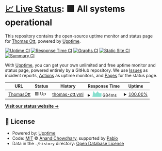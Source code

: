 # [📈 Live Status](https://RedBoardDev.github.io/uptime): <!--live status--> **🟩 All systems operational**

This repository contains the open-source uptime monitor and status page for [Thomas Ott](thomasott.fr), powered by [Upptime](https://github.com/upptime/upptime).

[![Uptime CI](https://github.com/RedBoardDev/uptime/workflows/Uptime%20CI/badge.svg)](https://github.com/RedBoardDev/uptime/actions?query=workflow%3A%22Uptime+CI%22)
[![Response Time CI](https://github.com/RedBoardDev/uptime/workflows/Response%20Time%20CI/badge.svg)](https://github.com/RedBoardDev/uptime/actions?query=workflow%3A%22Response+Time+CI%22)
[![Graphs CI](https://github.com/RedBoardDev/uptime/workflows/Graphs%20CI/badge.svg)](https://github.com/RedBoardDev/uptime/actions?query=workflow%3A%22Graphs+CI%22)
[![Static Site CI](https://github.com/RedBoardDev/uptime/workflows/Static%20Site%20CI/badge.svg)](https://github.com/RedBoardDev/uptime/actions?query=workflow%3A%22Static+Site+CI%22)
[![Summary CI](https://github.com/RedBoardDev/uptime/workflows/Summary%20CI/badge.svg)](https://github.com/RedBoardDev/uptime/actions?query=workflow%3A%22Summary+CI%22)

With [Upptime](https://upptime.js.org), you can get your own unlimited and free uptime monitor and status page, powered entirely by a GitHub repository. We use [Issues](https://github.com/RedBoardDev/uptime/issues) as incident reports, [Actions](https://github.com/RedBoardDev/uptime/actions) as uptime monitors, and [Pages](https://RedBoardDev.github.io/uptime) for the status page.

<!--start: status pages-->
<!-- This summary is generated by Upptime (https://github.com/upptime/upptime) -->
<!-- Do not edit this manually, your changes will be overwritten -->
<!-- prettier-ignore -->
| URL | Status | History | Response Time | Uptime |
| --- | ------ | ------- | ------------- | ------ |
| <img alt="" src="https://icons.duckduckgo.com/ip3/www.thomasott.fr.ico" height="13"> [ThomasOtt](https://www.thomasott.fr) | 🟩 Up | [thomas-ott.yml](https://github.com/RedBoardDev/uptime/commits/HEAD/history/thomas-ott.yml) | <details><summary><img alt="Response time graph" src="./graphs/thomas-ott/response-time-week.png" height="20"> 684ms</summary><br><a href="https://RedBoardDev.github.io/uptime/history/thomas-ott"><img alt="Response time 821" src="https://img.shields.io/endpoint?url=https%3A%2F%2Fraw.githubusercontent.com%2FRedBoardDev%2Fuptime%2FHEAD%2Fapi%2Fthomas-ott%2Fresponse-time.json"></a><br><a href="https://RedBoardDev.github.io/uptime/history/thomas-ott"><img alt="24-hour response time 651" src="https://img.shields.io/endpoint?url=https%3A%2F%2Fraw.githubusercontent.com%2FRedBoardDev%2Fuptime%2FHEAD%2Fapi%2Fthomas-ott%2Fresponse-time-day.json"></a><br><a href="https://RedBoardDev.github.io/uptime/history/thomas-ott"><img alt="7-day response time 684" src="https://img.shields.io/endpoint?url=https%3A%2F%2Fraw.githubusercontent.com%2FRedBoardDev%2Fuptime%2FHEAD%2Fapi%2Fthomas-ott%2Fresponse-time-week.json"></a><br><a href="https://RedBoardDev.github.io/uptime/history/thomas-ott"><img alt="30-day response time 697" src="https://img.shields.io/endpoint?url=https%3A%2F%2Fraw.githubusercontent.com%2FRedBoardDev%2Fuptime%2FHEAD%2Fapi%2Fthomas-ott%2Fresponse-time-month.json"></a><br><a href="https://RedBoardDev.github.io/uptime/history/thomas-ott"><img alt="1-year response time 821" src="https://img.shields.io/endpoint?url=https%3A%2F%2Fraw.githubusercontent.com%2FRedBoardDev%2Fuptime%2FHEAD%2Fapi%2Fthomas-ott%2Fresponse-time-year.json"></a></details> | <details><summary><a href="https://RedBoardDev.github.io/uptime/history/thomas-ott">100.00%</a></summary><a href="https://RedBoardDev.github.io/uptime/history/thomas-ott"><img alt="All-time uptime 99.89%" src="https://img.shields.io/endpoint?url=https%3A%2F%2Fraw.githubusercontent.com%2FRedBoardDev%2Fuptime%2FHEAD%2Fapi%2Fthomas-ott%2Fuptime.json"></a><br><a href="https://RedBoardDev.github.io/uptime/history/thomas-ott"><img alt="24-hour uptime 100.00%" src="https://img.shields.io/endpoint?url=https%3A%2F%2Fraw.githubusercontent.com%2FRedBoardDev%2Fuptime%2FHEAD%2Fapi%2Fthomas-ott%2Fuptime-day.json"></a><br><a href="https://RedBoardDev.github.io/uptime/history/thomas-ott"><img alt="7-day uptime 100.00%" src="https://img.shields.io/endpoint?url=https%3A%2F%2Fraw.githubusercontent.com%2FRedBoardDev%2Fuptime%2FHEAD%2Fapi%2Fthomas-ott%2Fuptime-week.json"></a><br><a href="https://RedBoardDev.github.io/uptime/history/thomas-ott"><img alt="30-day uptime 99.92%" src="https://img.shields.io/endpoint?url=https%3A%2F%2Fraw.githubusercontent.com%2FRedBoardDev%2Fuptime%2FHEAD%2Fapi%2Fthomas-ott%2Fuptime-month.json"></a><br><a href="https://RedBoardDev.github.io/uptime/history/thomas-ott"><img alt="1-year uptime 99.89%" src="https://img.shields.io/endpoint?url=https%3A%2F%2Fraw.githubusercontent.com%2FRedBoardDev%2Fuptime%2FHEAD%2Fapi%2Fthomas-ott%2Fuptime-year.json"></a></details>

<!--end: status pages-->

[**Visit our status website →**](https://RedBoardDev.github.io/uptime)

## 📄 License

- Powered by: [Upptime](https://github.com/upptime/upptime)
- Code: [MIT](./LICENSE) © [Anand Chowdhary](https://anandchowdhary.com), supported by [Pabio](https://pabio.com)
- Data in the `./history` directory: [Open Database License](https://opendatacommons.org/licenses/odbl/1-0/)
